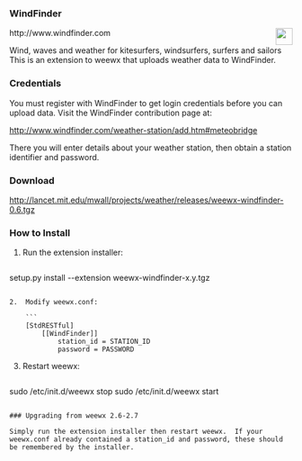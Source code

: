 ### WindFinder

<img src='http://www.windfinder.com/images/featured_products/windfinder-logo.png' width='30' align='right'/>
http://www.windfinder.com

Wind, waves and weather for kitesurfers, windsurfers, surfers and sailors
This is an extension to weewx that uploads weather data to WindFinder.

### Credentials

You must register with WindFinder to get login credentials before you can upload data.  Visit the WindFinder contribution page at:

http://www.windfinder.com/weather-station/add.htm#meteobridge

There you will enter details about your weather station, then obtain a station identifier and password.

### Download

http://lancet.mit.edu/mwall/projects/weather/releases/weewx-windfinder-0.6.tgz

### How to Install

1.  Run the extension installer:

    ```
setup.py install --extension weewx-windfinder-x.y.tgz
```

2.  Modify weewx.conf:

    ```
    [StdRESTful]
        [[WindFinder]]
            station_id = STATION_ID
            password = PASSWORD
```

3.  Restart weewx:

    ```
sudo /etc/init.d/weewx stop
sudo /etc/init.d/weewx start
```

### Upgrading from weewx 2.6-2.7

Simply run the extension installer then restart weewx.  If your weewx.conf already contained a station_id and password, these should be remembered by the installer.